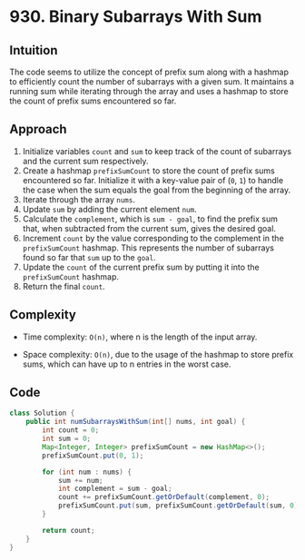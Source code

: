 # 930. Binary Subarrays With Sum

## Intuition

The code seems to utilize the concept of prefix sum along with a hashmap to efficiently count the number of subarrays with a given sum. It maintains a running sum while iterating through the array and uses a hashmap to store the count of prefix sums encountered so far.

## Approach

1. Initialize variables `count` and `sum` to keep track of the count of subarrays and the current sum respectively.
2. Create a hashmap `prefixSumCount` to store the count of prefix sums encountered so far. Initialize it with a key-value pair of (`0`, `1`) to handle the case when the sum equals the goal from the beginning of the array.
3. Iterate through the array `nums`.
4. Update `sum` by adding the current element `num`.
5. Calculate the `complement`, which is `sum - goal`, to find the prefix sum that, when subtracted from the current sum, gives the desired goal.
6. Increment `count` by the value corresponding to the complement in the `prefixSumCount` hashmap. This represents the number of subarrays found so far that `sum` up to the `goal`.
7. Update the `count` of the current prefix sum by putting it into the `prefixSumCount` hashmap.
8. Return the final `count`.

## Complexity

- Time complexity: `O(n)`, where n is the length of the input array.

- Space complexity: `O(n)`, due to the usage of the hashmap to store prefix sums, which can have up to n entries in the worst case.

## Code

```java
class Solution {
    public int numSubarraysWithSum(int[] nums, int goal) {
        int count = 0;
        int sum = 0;
        Map<Integer, Integer> prefixSumCount = new HashMap<>();
        prefixSumCount.put(0, 1);

        for (int num : nums) {
            sum += num;
            int complement = sum - goal;
            count += prefixSumCount.getOrDefault(complement, 0);
            prefixSumCount.put(sum, prefixSumCount.getOrDefault(sum, 0) + 1);
        }

        return count;
    }
}
```
